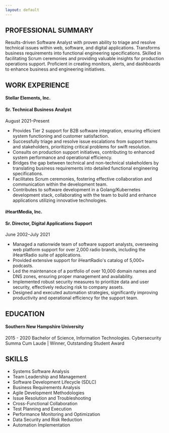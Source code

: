 ```yaml
---
layout: default
---
```

 
## PROFESSIONAL SUMMARY
 Results-driven Software Analyst with proven ability to triage and resolve technical issues within web, software, and digital applications. Transforms business requirements into functional engineering specifications. Skilled in facilitating Scrum ceremonies and providing valuable insights for production operations support. Proficient in creating monitors, alerts, and dashboards to enhance business and engineering initiatives.

## WORK EXPERIENCE

#### Stellar Elements, Inc.

#### Sr. Technical Business Analyst
August 2021–Present
- Provides Tier 2 support for B2B software integration, ensuring efficient system functioning and customer satisfaction.
- Successfully triage and resolve issue escalations from support teams and stakeholders, prioritizing critical problems for swift resolution.
- Consults on production support initiatives, contributing to enhanced system performance and operational efficiency.
- Bridges the gap between technical and non-technical stakeholders by translating business requirements into detailed functional engineering specifications.
- Facilitates Scrum ceremonies, fostering effective collaboration and communication within the development team.
- Contributes to software development in a Golang/Kubernetes development stack, collaborating with the team to build and enhance applications utilizing innovative technologies.


#### iHeartMedia, Inc.

#### Sr. Director, Digital Applications Support
June 2002–July 2021
- Managed a nationwide team of software support analysts, overseeing web platform support for over 2,000 radio brands, including the iHeartRadio suite of applications.
- Provided extensive support for iHeartRadio's catalog of 5,000+ podcasts.
- Led the maintenance of a portfolio of over 10,000 domain names and DNS zones, ensuring proper management and availability.
- Implemented robust security measures to prioritize data and user security, effectively reducing risk to company assets.
- Designed and executed automation strategies, significantly improving productivity and operational efficiency for the support team.

## EDUCATION

#### Southern New Hampshire University
2015 - 2020 
Bachelor of Science, Information Technologies. Cybersecurity
Summa Cum Laude | Winner, Outstanding Student Award

## **SKILLS**
- Systems Software Analysis
- Team Leadership and Management
- Software Development Lifecycle (SDLC)
- Business Requirements Analysis
- Agile Development Methodologies
- Issue Resolution and Troubleshooting
- Cross-Functional Collaboration
- Test Planning and Execution
- Performance Monitoring and Optimization
- Data Security and Risk Reduction
- Automation Implementation


